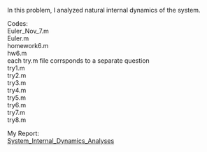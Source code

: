 In this problem, I analyzed natural internal dynamics of the system.

Codes: <br>
Euler_Nov_7.m <br>
Euler.m <br>
homework6.m <br>
hw6.m <br>
each try.m file corrsponds to a separate question <br>
try1.m <br>
try2.m <br>
try3.m <br>
try4.m <br>
try5.m <br>
try6.m <br>
try7.m <br>
try8.m <br>

My Report: <br>
[System_Internal_Dynamics_Analyses](https://github.com/LilianYou/Geography_Analytics/blob/main/Ordinary%20differential%20equations%3B%20Analytical%20methods%3B%20Models/math_assignment_6.pdf)
